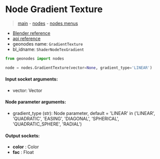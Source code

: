 # Node Gradient Texture

> [main](../structure.md) - [nodes](nodes.md) - [nodes menus](nodes_menus.md)

- [Blender reference](https://docs.blender.org/manual/en/latest/modeling/geometry_nodes/texture/gradient.html)
- [api reference](https://docs.blender.org/api/current/bpy.types.ShaderNodeTexGradient.html)
- geonodes name: `GradientTexture`
- bl_idname: `ShaderNodeTexGradient`

```python
from geonodes import nodes

node = nodes.GradientTexture(vector=None, gradient_type='LINEAR')
```

#### Input socket arguments:

- vector: Vector

#### Node parameter arguments:

- gradient_type (str): Node parameter, default = 'LINEAR' in ('LINEAR', 'QUADRATIC', 'EASING', 'DIAGONAL', 'SPHERICAL', 'QUADRATIC_SPHERE', 'RADIAL')

#### Output sockets:

- **color** : Color
- **fac** : Float

